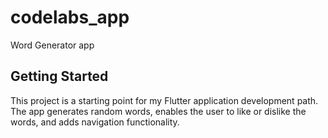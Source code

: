 # codelabs_app

Word Generator app

## Getting Started

This project is a starting point for my Flutter application development path.
The app generates random words, enables the user to like or dislike the words, and adds navigation functionality.
